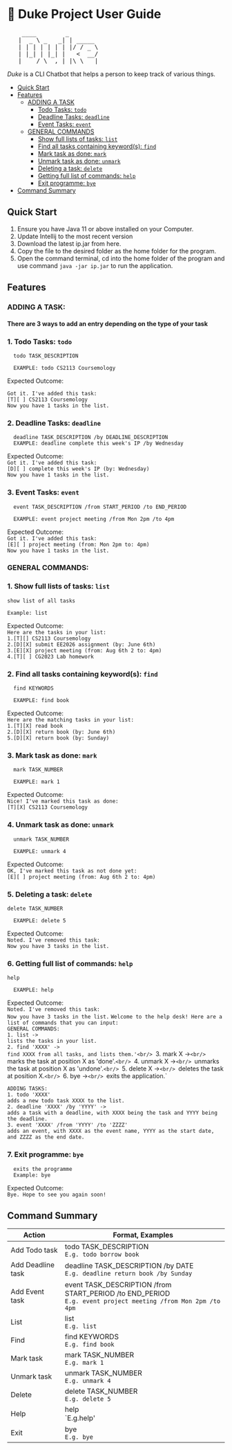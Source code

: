 # 📜 Duke Project User Guide

<pre>
    ____        _        
   |  _ \ _   _| | _____ 
   | | | | | | | |/ / _ \
   | |_| | |_| |   <  __/
   |____/ \__,_|_|\_\___|
</pre>

_Duke_ is a CLI Chatbot that helps a person to keep track of various things.

<!-- Table of Content -->

- [Quick Start](#quick-start)
- [Features](#features)
  - [ADDING A TASK](#adding-a-task)
    - [Todo Tasks: `todo`](#1-todo-tasks-todo)
    - [Deadline Tasks: `deadline`](#2-deadline-tasks-deadline)
    - [Event Tasks: `event`](#3-event-tasks-event)
  - [GENERAL COMMANDS](#general-commands)
    - [Show full lists of tasks: `list`](#1-show-full-lists-of-tasks-list)
    - [Find all tasks containing keyword(s): `find`](#2-find-all-tasks-containing-keywords-find)
    - [Mark task as done: `mark`](#3-mark-task-as-done-mark)
    - [Unmark task as done: `unmark`](#4-unmark-task-as-done-unmark)
    - [Deleting a task: `delete`](#5-deleting-a-task-delete)
    - [Getting full list of commands: `help`](#6-getting-full-list-of-commands-help)
    - [Exit programme: `bye`](#7-exit-programme-bye)
- [Command Summary](#command-summary)

## Quick Start

1. Ensure you have Java 11 or above installed on your Computer.
2. Update Intellij to the most recent version
3. Download the latest ip.jar from here.
4. Copy the file to the desired folder as the home folder for the program.
5. Open the command terminal, cd into the home folder of the program and use command `java -jar ip.jar` to run the application.

## Features

### ADDING A TASK:

#### There are 3 ways to add an entry depending on the type of your task

### 1. Todo Tasks: `todo`

      todo TASK_DESCRIPTION

      EXAMPLE: todo CS2113 Coursemology

Expected Outcome:<br/>

`Got it. I've added this task:` <br/>
`[T][ ] CS2113 Coursemology` <br/>
`Now you have 1 tasks in the list.`

### 2. Deadline Tasks: `deadline`

      deadline TASK_DESCRIPTION /by DEADLINE_DESCRIPTION
      EXAMPLE: deadline complete this week's IP /by Wednesday

Expected Outcome:<br/>
`Got it. I've added this task:` <br/>
`[D][ ] complete this week's IP (by: Wednesday)` <br/>
`Now you have 1 tasks in the list.`

### 3. Event Tasks: `event`

      event TASK_DESCRIPTION /from START_PERIOD /to END_PERIOD

      EXAMPLE: event project meeting /from Mon 2pm /to 4pm

Expected Outcome:<br/>
`Got it. I've added this task:` <br/>
`[E][ ] project meeting (from: Mon 2pm to: 4pm)` <br/>
`Now you have 1 tasks in the list.`

### GENERAL COMMANDS:

### 1. Show full lists of tasks: `list`

    show list of all tasks

    Example: list

Expected Outcome:<br/>
`Here are the tasks in your list:` <br/>
`1.[T][] CS2113 Coursemology`<br/>
`2.[D][X] submit EE2026 assignment (by: June 6th)`<br/>
`3.[E][X] project meeting (from: Aug 6th 2 to: 4pm)`<br/>
`4.[T][ ] CG2023 Lab homework`<br/>

### 2. Find all tasks containing keyword(s): `find`

      find KEYWORDS

      EXAMPLE: find book

Expected Outcome:<br/>
`Here are the matching tasks in your list:`<br/>
`1.[T][X] read book`<br/>
`2.[D][X] return book (by: June 6th)`<br/>
`5.[D][X] return book (by: Sunday)`

### 3. Mark task as done: `mark`

      mark TASK_NUMBER

      EXAMPLE: mark 1

Expected Outcome:<br/>
`Nice! I've marked this task as done:`<br/>
`[T][X] CS2113 Coursemology`

### 4. Unmark task as done: `unmark`

      unmark TASK_NUMBER

      EXAMPLE: unmark 4

Expected Outcome:<br/>
`OK, I've marked this task as not done yet:`<br/>
`[E][ ] project meeting (from: Aug 6th 2 to: 4pm)`

### 5. Deleting a task: `delete`

    delete TASK_NUMBER

      EXAMPLE: delete 5

Expected Outcome:<br/>
`Noted. I've removed this task:`<br/>
`Now you have 3 tasks in the list.`

### 6. Getting full list of commands: `help`

    help

      EXAMPLE: help

Expected Outcome:<br/>
`Noted. I've removed this task:`<br/>
`Now you have 3 tasks in the list.`
`Welcome to the help desk! Here are a list of commands that you can input:`<br/>
`GENERAL COMMANDS:`<br/>
`1. list ->`<br/>
`lists the tasks in your list.`<br/>
`2. find 'XXXX' ->`<br/>
`find XXXX from all tasks, and lists them.'<br/>
`3. mark X ->`<br/>
`marks the task at position X as 'done'.`<br/>
`4. unmark X ->`<br/>
`unmarks the task at position X as 'undone'.`<br/>
`5. delete X ->`<br/>
`deletes the task at position X.`<br/>
`6. bye ->`<br/>
`exits the application.`<br/>

`ADDING TASKS:`<br/>
`1. todo 'XXXX'`<br/>
`adds a new todo task XXXX to the list.`<br/>
`2. deadline 'XXXX' /by 'YYYY' ->`<br/>
`adds a task with a deadline, with XXXX being the task and YYYY being the deadline.`<br/>
`3. event 'XXXX' /from 'YYYY' /to 'ZZZZ'`<br/>
`adds an event, with XXXX as the event name, YYYY as the start date, and ZZZZ as the end date.`<br/>

### 7. Exit programme: `bye`

      exits the programme
      Example: bye

Expected Outcome:<br/>
`Bye. Hope to see you again soon!`<br/>

## Command Summary

| Action            | Format, Examples                                                                                                |
| ----------------- | --------------------------------------------------------------------------------------------------------------- |
| Add Todo task     | todo TASK_DESCRIPTION<br/>`E.g. todo borrow book`                                                               |
| Add Deadline task | deadline TASK_DESCRIPTION /by DATE<br/>`E.g. deadline return book /by Sunday`                                   |
| Add Event task    | event TASK_DESCRIPTION /from START_PERIOD /to END_PERIOD<br/>`E.g. event project meeting /from Mon 2pm /to 4pm` |
| List              | list<br/>`E.g. list`                                                                                            |
| Find              | find KEYWORDS<br/>`E.g. find book`                                                                              |
| Mark task         | mark TASK_NUMBER<br/>`E.g. mark 1`                                                                              |
| Unmark task       | unmark TASK_NUMBER<br/>`E.g. unmark 4`                                                                          |
| Delete            | delete TASK_NUMBER<br/>`E.g. delete 5`                                                                          |
| Help              | help<br/>`E.g.help'                                                                                             |
| Exit              | bye<br/>`E.g. bye`                                                                                              |
